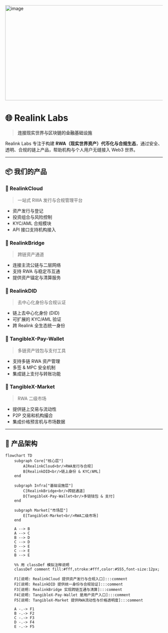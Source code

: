
<img width="942" height="304" alt="image" src="https://github.com/user-attachments/assets/173a6609-5b36-4f3c-b0f6-77473bd6bb7b" />


# 🌐 Realink Labs

> **连接现实世界与区块链的金融基础设施**

Realink Labs 专注于构建 **RWA（现实世界资产）代币化与合规生态**，通过安全、透明、合规的链上产品，帮助机构与个人用户无缝接入 Web3 世界。

---

## 📦 我们的产品

### 🔹 RealinkCloud
> 一站式 RWA 发行与合规管理平台  
- 资产发行与登记  
- 投资组合与风险控制  
- KYC/AML 合规模块  
- API 接口支持机构接入  

### 🔹 RealinkBridge
> 跨链资产通道  
- 连接主流公链与二层网络  
- 支持 RWA 与稳定币互通  
- 提供资产锚定与清算服务  

### 🔹 RealinkDID
> 去中心化身份与合规认证  
- 链上去中心化身份 (DID)  
- 可扩展的 KYC/AML 验证  
- 跨 Realink 全生态统一身份  

### 🔹 TangibleX-Pay-Wallet
> 多链资产钱包与支付工具  
- 支持多链 RWA 资产管理  
- 多签 & MPC 安全机制  
- 集成链上支付与转账功能  

### 🔹 TangibleX-Market
> RWA 二级市场  
- 提供链上交易与流动性  
- P2P 交易和机构撮合  
- 集成价格预言机与市场数据  

---

## 🔗 产品架构

```mermaid
flowchart TD
    subgraph Core["核心层"]
        A[RealinkCloud<br/>RWA发行与合规]
        B[RealinkDID<br/>链上身份 & KYC/AML]
    end

    subgraph Infra["基础设施层"]
        C[RealinkBridge<br/>跨链通道]
        D[TangibleX-Pay-Wallet<br/>多链钱包 & 支付]
    end

    subgraph Market["市场层"]
        E[TangibleX-Market<br/>RWA二级市场]
    end

    A --> B
    A --> C
    B --> D
    C --> D
    D --> E
    C --> E
    B --> E

    %% 用 classDef 模拟注释说明
    classDef comment fill:#fff,stroke:#fff,color:#555,font-size:12px;

    F1[说明: RealinkCloud 提供资产发行与合规入口]:::comment
    F2[说明: RealinkDID 提供统一身份与合规验证]:::comment
    F3[说明: RealinkBridge 实现跨链互通与清算]:::comment
    F4[说明: TangibleX-Pay-Wallet 是用户资产入口]:::comment
    F5[说明: TangibleX-Market 提供RWA流动性与价格透明度]:::comment

    A -.-> F1
    B -.-> F2
    C -.-> F3
    D -.-> F4
    E -.-> F5
